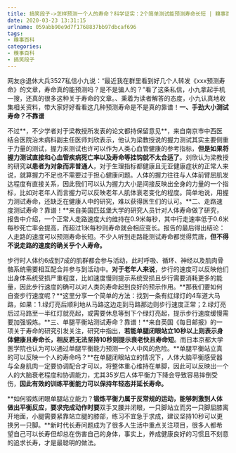 ```yaml
---
title: 搞笑段子->怎样预测一个人的寿命？科学证实：2个简单测试能预测寿命长短 | 糗事百科
date: 2020-03-23 13:31:15
urlname: 059abb90e9d7f1768837bb97dbcaf696
tags: 
- 糗事百科
categories:
- 糗事百科
- 搞笑段子
---
```

网友@退休大兵3527私信小九说：“最近我在群里看到好几个人转发《xxx预测寿命》的文章，寿命真的能预测吗？是不是骗人的？”看了这条私信，小九拿起手机一搜，还真的很多这种关于寿命的文章。、秉着为读者解答的态度，小九认真地收集相关资料，带大家好好看看这几种预测寿命是不是真的靠谱！**一、手劲大小测试寿命？不靠谱**

不过**，不少学者对于梁教授所发表的论文都持保留意见**，来自南京市中西医结合医院治未病科副主任医师刘欣表示，他认为梁教授说的握力测试其实主要侧重于力量的测试，握力来测试也许可以作为人类心血管健康的参考指标，**但是如果将握力测试直接和心血管疾病死亡率以及寿命等挂钩就不太合适了**。刘欣认为梁教授的研究**以患者为对象而非普通人**，对于生理指标都健康且无亚健康症状的正常人来说，就算握力不足也不需要过于担心健康问题。人体的握力往往与人体前臂屈肌发达程度有直接关系，因此我们可以认为握力大小是间接反映出全身的力量的一个指标，比如对老年人而言握力可以反映老年人肌体衰老变化的程度。简单地说，用握力测试寿命，还缺乏在健康人中的研究，难以获得医生们的认可。**二、走路速度测试寿命？靠谱！**来自美国匹兹堡大学的研究人员针对人体寿命做了研究，报告中介绍，一个正常人走路速度大约维持在0.9米每秒，其中行走速率低于0.6米每秒死亡率会提高，而超过1米每秒则寿命就会相应变长。报告的最后得出结论：人走路的速度可以预测寿命长短。不少人听到走路能测试寿命都觉得荒唐，**但不得不说走路的速度的确关乎个人寿命。**

步行时人体约6成到7成的肌群都会参与活动，此时呼吸、循环、神经以及肌肉骨骼系统需要相互配合并参与到活动中。**对于老年人来说**，步行的速度可以反映他们出身体系统受损严重程度，比如速度慢则提示系统受损且步行需要消耗更多的能量，因此步行速度的确可以对人类的寿命起到良好的预示作用。**那我们要如何自查步行速度呢？**这里分享一个简单的方法：找到一条有红绿灯的4车道大马路，如果：1.绿灯亮后顺利地从马路这边走到马路那边则步行速度正常；2.绿灯亮后过马路至一半红灯就亮起，或需要休息等到下个绿灯亮起，提示步行速度缓慢需要加强锻炼。**三、单腿平衡站测试寿命？靠谱！**来自英国《每日邮报》的一项关于寿命的研究引发关注，研究中指出，**若能单腿闭眼站立10秒以上则表示身体健康且寿命长，相反若无法坚持10秒则提示衰老快且寿命短**。而日本京都大学医学院也认为可以通过单腿平衡能力预测一个人中风的危险。**单腿平衡站立真的可以反映一个人的寿命吗？**在单腿闭眼站立的情况下，人体大脑平衡感受器与全身肌肉一定要协调配合才可以，将整体重心维持在单脚，因此可以反映出一个人的大脑衰老程度和协调能力，尤其35岁后人体平衡力下降会导致容易摔倒受伤，**因此有效的训练平衡能力可以保持年轻态并延长寿命。**

**如何锻炼闭眼单腿站立能力？**锻炼平衡力属于反常规的运动，能够刺激到人体做出平衡反应，要求完成动作时要**双手叉腰并闭眼，一只脚站立而另一只脚屈膝离开地面，小腿需要紧靠站立腿的膝部，练习不宜急于求成，建议坚持10秒可以更换另一只脚。**新时代长寿问题成为了很多人生活中重点关注项目，很多人都希望自己可以长寿但却总在伤害自己的身体，事实上，养成健康良好的习惯且不刻意的追求长寿，才是最聪明的做法。


